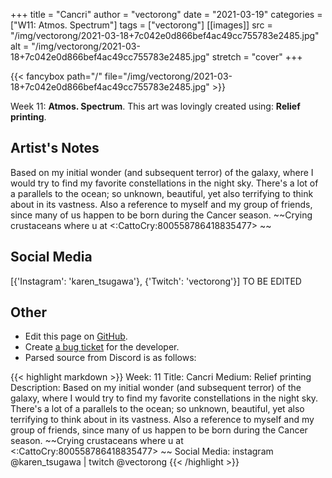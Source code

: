+++
title =       "Cancri"
author =      "vectorong"
date =        "2021-03-19"
categories =  ["W11: Atmos. Spectrum"]
tags =        ["vectorong"]
[[images]]
                      src = "/img/vectorong/2021-03-18+7c042e0d866bef4ac49cc755783e2485.jpg"
                      alt = "/img/vectorong/2021-03-18+7c042e0d866bef4ac49cc755783e2485.jpg"
                      stretch = "cover"
+++


{{< fancybox path="/" file="/img/vectorong/2021-03-18+7c042e0d866bef4ac49cc755783e2485.jpg" >}}


Week 11: **Atmos. Spectrum**. This art was lovingly created using: **Relief printing**.

## Artist's Notes

Based on my initial wonder (and subsequent terror) of the galaxy, where I would try to find my favorite constellations in the night sky. There's a lot of a parallels to the ocean; so unknown, beautiful, yet also terrifying to think about in its vastness. Also a reference to myself and my group of friends, since many of us happen to be born during the Cancer season. ~~Crying crustaceans where u at <:CattoCry:800558786418835477>  ~~

## Social Media

[{'Instagram': 'karen_tsugawa'}, {'Twitch': 'vectorong'}] TO BE EDITED

## Other

- Edit this page on [GitHub](https://github.com/teaminkling/web-refresh/edit/main/blog/content/blog/vectorong-week-11-3c65.md).
- Create [a bug ticket](https://github.com/teaminkling/web-refresh/issues/new?assignees=&labels=bug&template=problem-report.md&title=) for the developer.
- Parsed source from Discord is as follows:

{{< highlight markdown >}}
Week: 11
Title: Cancri
Medium: Relief printing
Description: Based on my initial wonder (and subsequent terror) of the galaxy, where I would try to find my favorite constellations in the night sky. There's a lot of a parallels to the ocean; so unknown, beautiful, yet also terrifying to think about in its vastness. Also a reference to myself and my group of friends, since many of us happen to be born during the Cancer season. ~~Crying crustaceans where u at <:CattoCry:800558786418835477>  ~~
Social Media: instagram @karen_tsugawa  |  twitch @vectorong
{{< /highlight >}}